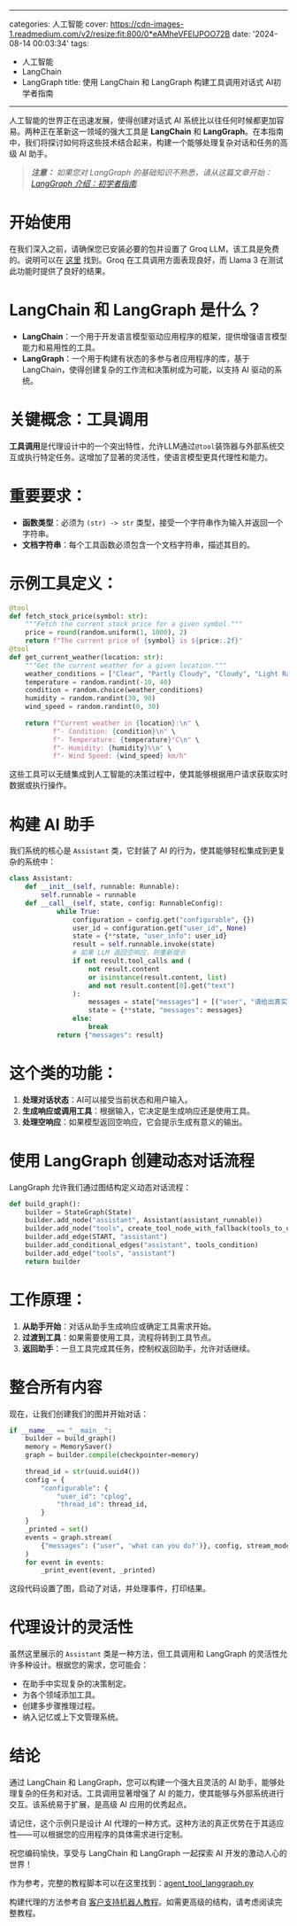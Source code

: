 
---
categories: 人工智能
cover: https://cdn-images-1.readmedium.com/v2/resize:fit:800/0*eAMheVFEIJPOO72B
date: '2024-08-14 00:03:34'
tags:
  - 人工智能
  - LangChain
  - LangGraph
title: 使用 LangChain 和 LangGraph 构建工具调用对话式 AI初学者指南

---




人工智能的世界正在迅速发展，使得创建对话式 AI 系统比以往任何时候都更加容易。两种正在革新这一领域的强大工具是 **LangChain** 和 **LangGraph**。在本指南中，我们将探讨如何将这些技术结合起来，构建一个能够处理复杂对话和任务的高级 AI 助手。

> ***注意：*** *如果您对 LangGraph 的基础知识不熟悉，请从这篇文章开始：[LangGraph 介绍：初学者指南](https://readmedium.com/introduction-to-langgraph-a-beginners-guide-14f9be027141).*

# 开始使用

在我们深入之前，请确保您已安装必要的包并设置了 Groq LLM，该工具是免费的。说明可以在 [这里](https://python.langchain.com/v0.2/docs/integrations/chat/groq/) 找到。Groq 在工具调用方面表现良好，而 Llama 3 在测试此功能时提供了良好的结果。

# LangChain 和 LangGraph 是什么？

* **LangChain**：一个用于开发语言模型驱动应用程序的框架，提供增强语言模型能力和易用性的工具。
* **LangGraph**：一个用于构建有状态的多参与者应用程序的库，基于 LangChain，使得创建复杂的工作流和决策树成为可能，以支持 AI 驱动的系统。

# 关键概念：工具调用

**工具调用**是代理设计中的一个突出特性，允许LLM通过`@tool`装饰器与外部系统交互或执行特定任务。这增加了显著的灵活性，使语言模型更具代理性和能力。

# 重要要求：

* **函数类型**：必须为 `(str) -> str` 类型，接受一个字符串作为输入并返回一个字符串。
* **文档字符串**：每个工具函数必须包含一个文档字符串，描述其目的。

# 示例工具定义：

```python
@tool
def fetch_stock_price(symbol: str):
    """Fetch the current stock price for a given symbol."""
    price = round(random.uniform(1, 1000), 2)
    return f"The current price of {symbol} is ${price:.2f}"
@tool
def get_current_weather(location: str):
    """Get the current weather for a given location."""
    weather_conditions = ["Clear", "Partly Cloudy", "Cloudy", "Light Rain", "Heavy Rain", "Thunderstorm", "Snow", "Fog"]
    temperature = random.randint(-10, 40)
    condition = random.choice(weather_conditions)
    humidity = random.randint(30, 90)
    wind_speed = random.randint(0, 30)
    
    return f"Current weather in {location}:\n" \
           f"- Condition: {condition}\n" \
           f"- Temperature: {temperature}°C\n" \
           f"- Humidity: {humidity}%\n" \
           f"- Wind Speed: {wind_speed} km/h"
```
这些工具可以无缝集成到人工智能的决策过程中，使其能够根据用户请求获取实时数据或执行操作。

# 构建 AI 助手

我们系统的核心是 `Assistant` 类，它封装了 AI 的行为，使其能够轻松集成到更复杂的系统中：

```python
class Assistant:
    def __init__(self, runnable: Runnable):
        self.runnable = runnable
    def __call__(self, state, config: RunnableConfig):
            while True:
                configuration = config.get("configurable", {})
                user_id = configuration.get("user_id", None)
                state = {**state, "user_info": user_id}
                result = self.runnable.invoke(state)
                # 如果 LLM 返回空响应，则重新提示
                if not result.tool_calls and (
                    not result.content
                    or isinstance(result.content, list)
                    and not result.content[0].get("text")
                ):
                    messages = state["messages"] + [("user", "请给出真实的输出。")]
                    state = {**state, "messages": messages}
                else:
                    break
            return {"messages": result}
```

# 这个类的功能：

1. **处理对话状态**：AI可以接受当前状态和用户输入。
2. **生成响应或调用工具**：根据输入，它决定是生成响应还是使用工具。
3. **处理空响应**：如果模型返回空响应，它会提示生成有意义的输出。

# 使用 LangGraph 创建动态对话流程

LangGraph 允许我们通过图结构定义动态对话流程：

```python
def build_graph():
    builder = StateGraph(State)
    builder.add_node("assistant", Assistant(assistant_runnable))
    builder.add_node("tools", create_tool_node_with_fallback(tools_to_use))
    builder.add_edge(START, "assistant")
    builder.add_conditional_edges("assistant", tools_condition)
    builder.add_edge("tools", "assistant")
    return builder
```

# 工作原理：

1. **从助手开始**：对话从助手生成响应或确定工具需求开始。
2. **过渡到工具**：如果需要使用工具，流程将转到工具节点。
3. **返回助手**：一旦工具完成其任务，控制权返回助手，允许对话继续。

# 整合所有内容

现在，让我们创建我们的图并开始对话：

```python
if __name__ == "__main__":
    builder = build_graph()
    memory = MemorySaver()
    graph = builder.compile(checkpointer=memory)
    
    thread_id = str(uuid.uuid4())
    config = {
        "configurable": {
            "user_id": "cplog",
            "thread_id": thread_id,
        }
    }
    _printed = set()
    events = graph.stream(
        {"messages": ("user", 'what can you do?')}, config, stream_mode="values"
    )
    for event in events:
        _print_event(event, _printed)
```
这段代码设置了图，启动了对话，并处理事件，打印结果。

# 代理设计的灵活性

虽然这里展示的 `Assistant` 类是一种方法，但工具调用和 LangGraph 的灵活性允许多种设计。根据您的需求，您可能会：

* 在助手中实现复杂的决策制定。
* 为各个领域添加工具。
* 创建多步骤推理过程。
* 纳入记忆或上下文管理系统。

# 结论

通过 LangChain 和 LangGraph，您可以构建一个强大且灵活的 AI 助手，能够处理复杂的任务和对话。工具调用显著增强了 AI 的能力，使其能够与外部系统进行交互。该系统易于扩展，是高级 AI 应用的优秀起点。

请记住，这个示例只是设计 AI 代理的一种方式。这种方法的真正优势在于其适应性——可以根据您的应用程序的具体需求进行定制。

祝您编码愉快，享受与 LangChain 和 LangGraph 一起探索 AI 开发的激动人心的世界！

作为参考，完整的教程脚本可以在这里找到：[agent\_tool\_langgraph.py](https://github.com/cplog/awesome_agent_builder/blob/main/langchain_tutorials/1_agent_tool_langgraph.md)

构建代理的方法参考自 [客户支持机器人教程](https://langchain-ai.github.io/langgraph/tutorials/customer-support/customer-support/)。如需更高级的结构，请考虑阅读完整教程。
